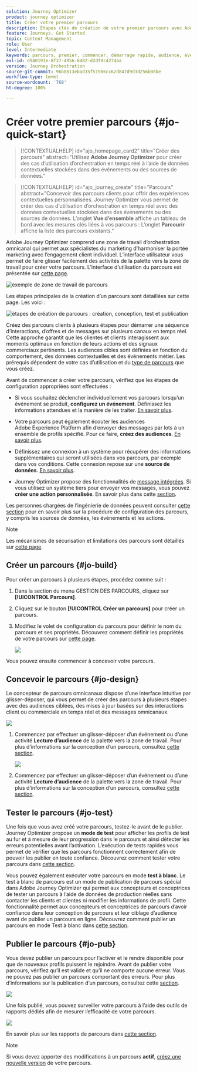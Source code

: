 ```yaml
---
solution: Journey Optimizer
product: journey optimizer
title: Créer votre premier parcours
description: Étapes clés de création de votre premier parcours avec Adobe Journey Optimizer
feature: Journeys, Get Started
topic: Content Management
role: User
level: Intermediate
keywords: parcours, premier, commencer, démarrage rapide, audience, événement, action
exl-id: d940191e-8f37-4956-8482-d2df0c4274aa
version: Journey Orchestration
source-git-commit: 96b8813ebad35f51986cc62d847d9d3d256b08be
workflow-type: tm+mt
source-wordcount: '768'
ht-degree: 100%

---
```


# Créer votre premier parcours {#jo-quick-start}

>[!CONTEXTUALHELP]
>id="ajo_homepage_card2"
>title="Créer des parcours"
>abstract="Utilisez **Adobe Journey Optimizer** pour créer des cas d’utilisation d’orchestration en temps réel à l’aide de données contextuelles stockées dans des événements ou des sources de données."

>[!CONTEXTUALHELP]
>id="ajo_journey_create"
>title="Parcours"
>abstract="Concevoir des parcours clients pour offrir des expériences contextuelles personnalisées. Journey Optimizer vous permet de créer des cas d’utilisation d’orchestration en temps réel avec des données contextuelles stockées dans des événements ou des sources de données. L’onglet **Vue d’ensemble** affiche un tableau de bord avec les mesures clés liées à vos parcours : L’onglet **Parcourir** affiche la liste des parcours existants."

Adobe Journey Optimizer comprend une zone de travail d’orchestration omnicanal qui permet aux spécialistes du marketing d’harmoniser la portée marketing avec l’engagement client individuel. L’interface utilisateur vous permet de faire glisser facilement des activités de la palette vers la zone de travail pour créer votre parcours. L’interface d’utilisation du parcours est présentée sur [cette page](journey-ui.md).

![exemple de zone de travail de parcours](assets/journey38.png)

Les étapes principales de la création d’un parcours sont détaillées sur cette page. Les voici :

![étapes de création de parcours : création, conception, test et publication](assets/journey-creation-process.png)


Créez des parcours clients à plusieurs étapes pour démarrer une séquence d’interactions, d’offres et de messages sur plusieurs canaux en temps réel. Cette approche garantit que les clientes et clients interagissent aux moments optimaux en fonction de leurs actions et des signaux commerciaux pertinents. Les audiences cibles sont définies en fonction du comportement, des données contextuelles et des événements métier. Les prérequis dépendent de votre cas d’utilisation et du [type de parcours](entry-management.md#types-of-journeys) que vous créez.

Avant de commencer à créer votre parcours, vérifiez que les étapes de configuration appropriées sont effectuées :

* Si vous souhaitez déclencher individuellement vos parcours lorsqu’un événement se produit, **configurez un événement**. Définissez les informations attendues et la manière de les traiter. [En savoir plus](../event/about-events.md).

<!--   ![](assets/jo-event7bis.png)  -->

* Votre parcours peut également écouter les audiences Adobe Experience Platform afin d’envoyer des messages par lots à un ensemble de profils spécifié. Pour ce faire, **créez des audiences**. [En savoir plus](../audience/about-audiences.md).

<!--   ![](assets/segment2.png)  -->

* Définissez une connexion à un système pour récupérer des informations supplémentaires qui seront utilisées dans vos parcours, par exemple dans vos conditions. Cette connexion repose sur une **source de données**. [En savoir plus](../datasource/about-data-sources.md).

<!--   ![](assets/jo-datasource.png)  -->

* Journey Optimizer propose des fonctionnalités de [message intégrées](../building-journeys/journeys-message.md). Si vous utilisez un système tiers pour envoyer vos messages, vous pouvez **créer une action personnalisée**. En savoir plus dans cette [section](../action/action.md).

<!--    ![](assets/custom2.png)  -->


Les personnes chargées de l’ingénierie de données peuvent consulter [cette section](../configuration/about-data-sources-events-actions.md) pour en savoir plus sur la procédure de configuration des parcours, y compris les sources de données, les événements et les actions.


>[!NOTE]
>
>Les mécanismes de sécurisation et limitations des parcours sont détaillés sur [cette page](../start/guardrails.md).

## Créer un parcours {#jo-build}

Pour créer un parcours à plusieurs étapes, procédez comme suit :

1. Dans la section du menu GESTION DES PARCOURS, cliquez sur **[!UICONTROL Parcours]**.

1. Cliquez sur le bouton **[!UICONTROL Créer un parcours]** pour créer un parcours.

1. Modifiez le volet de configuration du parcours pour définir le nom du parcours et ses propriétés. Découvrez comment définir les propriétés de votre parcours sur [cette page](journey-properties.md).

   ![](assets/jo-properties.png)

Vous pouvez ensuite commencer à concevoir votre parcours.

## Concevoir le parcours {#jo-design}

Le concepteur de parcours omnicanaux dispose d’une interface intuitive par glisser-déposer, qui vous permet de créer des parcours à plusieurs étapes avec des audiences ciblées, des mises à jour basées sur des interactions client ou commerciale en temps réel et des messages omnicanaux.

![](assets/journey38.png)

1. Commencez par effectuer un glisser-déposer d’un événement ou d’une activité **Lecture d’audience** de la palette vers la zone de travail. Pour plus d’informations sur la conception d’un parcours, consultez [cette section](using-the-journey-designer.md).

   ![](assets/read-segment.png)

1. Commencez par effectuer un glisser-déposer d’un événement ou d’une activité **Lecture d’audience** de la palette vers la zone de travail. Pour plus d’informations sur la conception d’un parcours, consultez [cette section](using-the-journey-designer.md).

## Tester le parcours {#jo-test}

Une fois que vous avez créé votre parcours, testez-le avant de le publier. Journey Optimizer propose un **mode de test** pour afficher les profils de test au fur et à mesure de leur progression dans le parcours et ainsi détecter les erreurs potentielles avant l’activation. L’exécution de tests rapides vous permet de vérifier que les parcours fonctionnent correctement afin de pouvoir les publier en toute confiance. Découvrez comment tester votre parcours dans [cette section](testing-the-journey.md).

Vous pouvez également exécuter votre parcours en mode **test à blanc**. Le test à blanc de parcours est un mode de publication de parcours spécial dans Adobe Journey Optimizer qui permet aux concepteurs et conceptrices de tester un parcours à l’aide de données de production réelles sans contacter les clients et clientes ni modifier les informations de profil. Cette fonctionnalité permet aux concepteurs et conceptrices de parcours d’avoir confiance dans leur conception de parcours et leur ciblage d’audience avant de publier un parcours en ligne. Découvrez comment publier un parcours en mode Test à blanc dans [cette section](journey-dry-run.md).

## Publier le parcours {#jo-pub}

Vous devez publier un parcours pour l’activer et le rendre disponible pour que de nouveaux profils puissent le rejoindre. Avant de publier votre parcours, vérifiez qu’il est valide et qu’il ne comporte aucune erreur. Vous ne pouvez pas publier un parcours comportant des erreurs. Pour plus d’informations sur la publication d’un parcours, consultez cette [section](publishing-the-journey.md).

![](assets/jo-journeyuc2_32bis.png)

Une fois publié, vous pouvez surveiller votre parcours à l’aide des outils de rapports dédiés afin de mesurer l’efficacité de votre parcours.

![](assets/jo-dynamic_report_journey_12.png)

En savoir plus sur les rapports de parcours dans [cette section](../reports/live-report.md).

>[!NOTE]
>
>Si vous devez apporter des modifications à un parcours **actif**, [créez une nouvelle version](journey-ui.md#journey-versions) de votre parcours.
